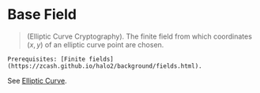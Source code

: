 # Base Field
> (Elliptic Curve Cryptography). The finite field from which coordinates $(x, y)$ of an elliptic curve point are chosen.

```{warning}
Prerequisites: [Finite fields](https://zcash.github.io/halo2/background/fields.html).
```

See [Elliptic Curve](def:elliptic_curve).